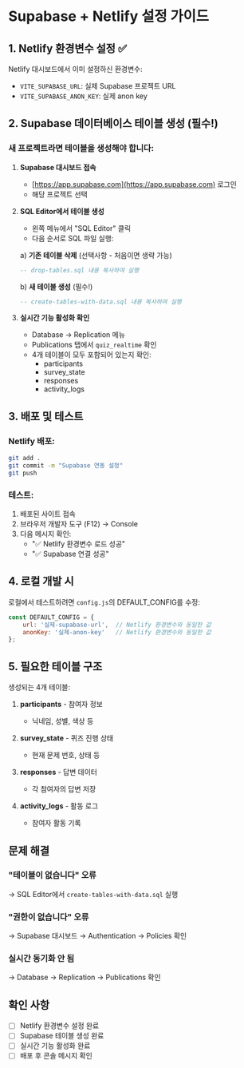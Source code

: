 # Supabase + Netlify 설정 가이드

## 1. Netlify 환경변수 설정 ✅
Netlify 대시보드에서 이미 설정하신 환경변수:
- `VITE_SUPABASE_URL`: 실제 Supabase 프로젝트 URL
- `VITE_SUPABASE_ANON_KEY`: 실제 anon key

## 2. Supabase 데이터베이스 테이블 생성 (필수!)

### 새 프로젝트라면 테이블을 생성해야 합니다:

1. **Supabase 대시보드 접속**
   - [https://app.supabase.com](https://app.supabase.com) 로그인
   - 해당 프로젝트 선택

2. **SQL Editor에서 테이블 생성**
   - 왼쪽 메뉴에서 "SQL Editor" 클릭
   - 다음 순서로 SQL 파일 실행:

   a) **기존 테이블 삭제** (선택사항 - 처음이면 생략 가능)
   ```sql
   -- drop-tables.sql 내용 복사하여 실행
   ```

   b) **새 테이블 생성** (필수!)
   ```sql
   -- create-tables-with-data.sql 내용 복사하여 실행
   ```

3. **실시간 기능 활성화 확인**
   - Database → Replication 메뉴
   - Publications 탭에서 `quiz_realtime` 확인
   - 4개 테이블이 모두 포함되어 있는지 확인:
     - participants
     - survey_state
     - responses
     - activity_logs

## 3. 배포 및 테스트

### Netlify 배포:
```bash
git add .
git commit -m "Supabase 연동 설정"
git push
```

### 테스트:
1. 배포된 사이트 접속
2. 브라우저 개발자 도구 (F12) → Console
3. 다음 메시지 확인:
   - "✅ Netlify 환경변수 로드 성공"
   - "✅ Supabase 연결 성공"

## 4. 로컬 개발 시

로컬에서 테스트하려면 `config.js`의 DEFAULT_CONFIG를 수정:

```javascript
const DEFAULT_CONFIG = {
    url: '실제-supabase-url',  // Netlify 환경변수와 동일한 값
    anonKey: '실제-anon-key'   // Netlify 환경변수와 동일한 값
};
```

## 5. 필요한 테이블 구조

생성되는 4개 테이블:

1. **participants** - 참여자 정보
   - 닉네임, 성별, 색상 등

2. **survey_state** - 퀴즈 진행 상태
   - 현재 문제 번호, 상태 등

3. **responses** - 답변 데이터
   - 각 참여자의 답변 저장

4. **activity_logs** - 활동 로그
   - 참여자 활동 기록

## 문제 해결

### "테이블이 없습니다" 오류
→ SQL Editor에서 `create-tables-with-data.sql` 실행

### "권한이 없습니다" 오류
→ Supabase 대시보드 → Authentication → Policies 확인

### 실시간 동기화 안 됨
→ Database → Replication → Publications 확인

## 확인 사항
- [ ] Netlify 환경변수 설정 완료
- [ ] Supabase 테이블 생성 완료
- [ ] 실시간 기능 활성화 완료
- [ ] 배포 후 콘솔 메시지 확인